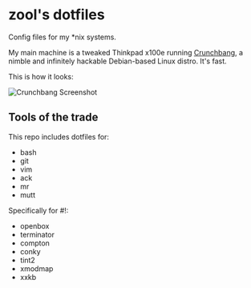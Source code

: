 zool's dotfiles
===============

Config files for my *nix systems.

My main machine is a tweaked Thinkpad x100e running [Crunchbang](http://crunchbang.org/), a nimble and infinitely hackable Debian-based Linux distro. It's fast. 

This is how it looks:

![Crunchbang Screenshot](http://i.imgur.com/95lmNNw.png)


Tools of the trade
------------------

This repo includes dotfiles for:

- bash
- git
- vim
- ack
- mr
- mutt

Specifically for #!:
- openbox
- terminator
- compton
- conky
- tint2
- xmodmap
- xxkb

